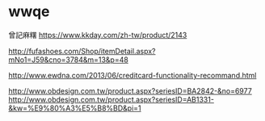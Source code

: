 # wwqe

曾記麻糬 https://www.kkday.com/zh-tw/product/2143

http://fufashoes.com/Shop/itemDetail.aspx?mNo1=J59&cno=3784&m=13&p=48

http://www.ewdna.com/2013/06/creditcard-functionality-recommand.html

http://www.obdesign.com.tw/product.aspx?seriesID=BA2842-&no=6977 http://www.obdesign.com.tw/product.aspx?seriesID=AB1331-&kw=%E9%80%A3%E5%B8%BD&pi=1
